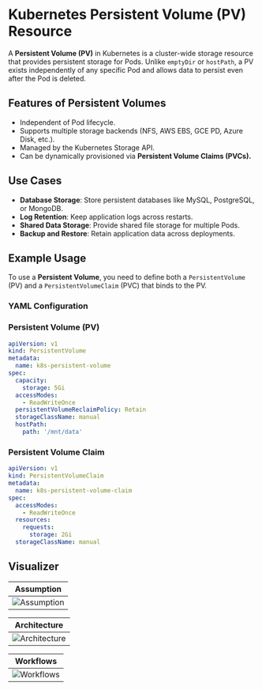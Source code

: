 # Kubernetes Persistent Volume (PV) Resource

A **Persistent Volume (PV)** in Kubernetes is a cluster-wide storage resource that provides persistent storage for Pods. Unlike `emptyDir` or `hostPath`, a PV exists independently of any specific Pod and allows data to persist even after the Pod is deleted.

## Features of Persistent Volumes

- Independent of Pod lifecycle.
- Supports multiple storage backends (NFS, AWS EBS, GCE PD, Azure Disk, etc.).
- Managed by the Kubernetes Storage API.
- Can be dynamically provisioned via **Persistent Volume Claims (PVCs).**

## Use Cases

- **Database Storage**: Store persistent databases like MySQL, PostgreSQL, or MongoDB.
- **Log Retention**: Keep application logs across restarts.
- **Shared Data Storage**: Provide shared file storage for multiple Pods.
- **Backup and Restore**: Retain application data across deployments.

## Example Usage

To use a **Persistent Volume**, you need to define both a `PersistentVolume` (PV) and a `PersistentVolumeClaim` (PVC) that binds to the PV.

### YAML Configuration

### Persistent Volume (PV)

```yaml
apiVersion: v1
kind: PersistentVolume
metadata:
  name: k8s-persistent-volume
spec:
  capacity:
    storage: 5Gi
  accessModes:
    - ReadWriteOnce
  persistentVolumeReclaimPolicy: Retain
  storageClassName: manual
  hostPath:
    path: '/mnt/data'
```

### Persistent Volume Claim

```yaml
apiVersion: v1
kind: PersistentVolumeClaim
metadata:
  name: k8s-persistent-volume-claim
spec:
  accessModes:
    - ReadWriteOnce
  resources:
    requests:
      storage: 2Gi
  storageClassName: manual
```

## Visualizer

<div align="center">

| Assumption                                                 |
| ---------------------------------------------------------- |
| ![Assumption](../images/persistent-volumes/assumption.png) |

| Architecture                                                   |
| -------------------------------------------------------------- |
| ![Architecture](../images/persistent-volumes/architecture.png) |

| Workflows                                                |
| -------------------------------------------------------- |
| ![Workflows](../images/persistent-volumes/workflows.png) |

</div>
